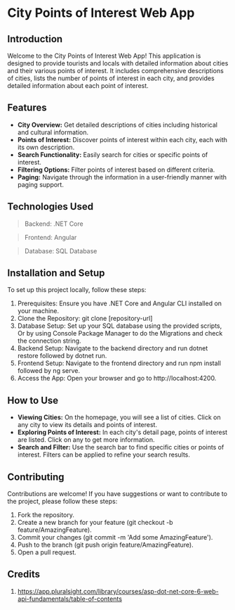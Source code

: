 
# City Points of Interest Web App

## Introduction
Welcome to the City Points of Interest Web App! This application is designed to provide tourists and locals with detailed information about cities and their various points of interest. 
It includes comprehensive descriptions of cities, lists the number of points of interest in each city, and provides detailed information about each point of interest.

## Features
- **City Overview:** Get detailed descriptions of cities including historical and cultural information.
- **Points of Interest:** Discover points of interest within each city, each with its own description.
- **Search Functionality:** Easily search for cities or specific points of interest.
- **Filtering Options:** Filter points of interest based on different criteria.
- **Paging:** Navigate through the information in a user-friendly manner with paging support.

## Technologies Used
> Backend: .NET Core

> Frontend: Angular

> Database: SQL Database

## Installation and Setup
To set up this project locally, follow these steps:

1. Prerequisites: Ensure you have .NET Core and Angular CLI installed on your machine.
2. Clone the Repository: git clone [repository-url]
3. Database Setup: Set up your SQL database using the provided scripts, Or by using Console Package Manager to do the Migrations and check the connection string.
4. Backend Setup: Navigate to the backend directory and run dotnet restore followed by dotnet run.
5. Frontend Setup: Navigate to the frontend directory and run npm install followed by ng serve.
6. Access the App: Open your browser and go to http://localhost:4200.
   
## How to Use
- **Viewing Cities:** On the homepage, you will see a list of cities. Click on any city to view its details and points of interest.
- **Exploring Points of Interest:** In each city's detail page, points of interest are listed. Click on any to get more information.
- **Search and Filter:** Use the search bar to find specific cities or points of interest. Filters can be applied to refine your search results.

## Contributing
Contributions are welcome! If you have suggestions or want to contribute to the project, please follow these steps:

1. Fork the repository.
2. Create a new branch for your feature (git checkout -b feature/AmazingFeature).
3. Commit your changes (git commit -m 'Add some AmazingFeature').
4. Push to the branch (git push origin feature/AmazingFeature).
5. Open a pull request.

## Credits
1. https://app.pluralsight.com/library/courses/asp-dot-net-core-6-web-api-fundamentals/table-of-contents
